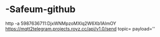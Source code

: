 # -Safeum-github

http -a 5987636711:DjxWNMpzoMXlq2W6Xb1AlmOY https://mqtt2telegram.projects.royz.cc/api/v1.0/send topic=<topic> payload='<message>' 